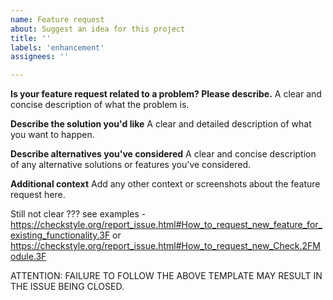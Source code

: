 ```yaml
---
name: Feature request
about: Suggest an idea for this project
title: ''
labels: 'enhancement'
assignees: ''

---
```


**Is your feature request related to a problem? Please describe.**
A clear and concise description of what the problem is.

**Describe the solution you'd like**
A clear and detailed description of what you want to happen.

**Describe alternatives you've considered**
A clear and concise description of any alternative solutions or features you've considered.

**Additional context**
Add any other context or screenshots about the feature request here.

Still not clear ???
see examples - https://checkstyle.org/report_issue.html#How_to_request_new_feature_for_existing_functionality.3F or https://checkstyle.org/report_issue.html#How_to_request_new_Check.2FModule.3F

ATTENTION: FAILURE TO FOLLOW THE ABOVE TEMPLATE MAY RESULT IN THE ISSUE BEING CLOSED.
